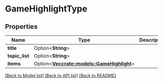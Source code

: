 # GameHighlightType

## Properties

Name | Type | Description | Notes
------------ | ------------- | ------------- | -------------
**title** | Option<**String**> |  | [optional]
**topic_list** | Option<**String**> |  | [optional]
**items** | Option<[**Vec<crate::models::GameHighlight>**](GameHighlight.md)> |  | [optional]

[[Back to Model list]](../README.md#documentation-for-models) [[Back to API list]](../README.md#documentation-for-api-endpoints) [[Back to README]](../README.md)


